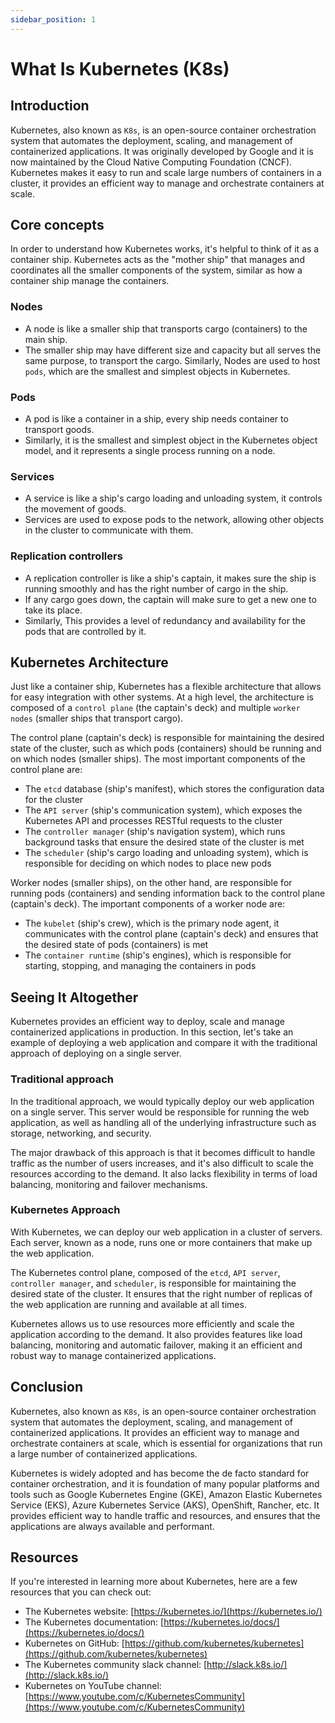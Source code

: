 ```yaml
---
sidebar_position: 1
---
```


# What Is Kubernetes (K8s)

## Introduction
Kubernetes, also known as `K8s`, is an open-source container orchestration system that automates the deployment, scaling, and management of containerized applications. It was originally developed by Google and it is now maintained by the Cloud Native Computing Foundation (CNCF). Kubernetes makes it easy to run and scale large numbers of containers in a cluster, it provides an efficient way to manage and orchestrate containers at scale.

## Core concepts

In order to understand how Kubernetes works, it's helpful to think of it as a container ship. Kubernetes acts as the "mother ship" that manages and coordinates all the smaller components of the system, similar as how a container ship manage the containers.

### Nodes
- A node is like a smaller ship that transports cargo (containers) to the main ship. 
- The smaller ship may have different size and capacity but all serves the same purpose, to transport the cargo. Similarly, Nodes are used to host `pods`, which are the smallest and simplest objects in Kubernetes.

### Pods
- A pod is like a container in a ship, every ship needs container to transport goods. 
- Similarly, it is the smallest and simplest object in the Kubernetes object model, and it represents a single process running on a node.

### Services
- A service is like a ship's cargo loading and unloading system, it controls the movement of goods. 
- Services are used to expose pods to the network, allowing other objects in the cluster to communicate with them.

### Replication controllers
- A replication controller is like a ship's captain, it makes sure the ship is running smoothly and has the right number of cargo in the ship.
- If any cargo goes down, the captain will make sure to get a new one to take its place. 
- Similarly, This provides a level of redundancy and availability for the pods that are controlled by it.

## Kubernetes Architecture

Just like a container ship, Kubernetes has a flexible architecture that allows for easy integration with other systems. At a high level, the architecture is composed of a `control plane` (the captain's deck) and multiple `worker nodes` (smaller ships that transport cargo).

The control plane (captain's deck) is responsible for maintaining the desired state of the cluster, such as which pods (containers) should be running and on which nodes (smaller ships). The most important components of the control plane are:

- The `etcd` database (ship's manifest), which stores the configuration data for the cluster
- The `API server` (ship's communication system), which exposes the Kubernetes API and processes RESTful requests to the cluster
- The `controller manager` (ship's navigation system), which runs background tasks that ensure the desired state of the cluster is met
- The `scheduler` (ship's cargo loading and unloading system), which is responsible for deciding on which nodes to place new pods

Worker nodes (smaller ships), on the other hand, are responsible for running pods (containers) and sending information back to the control plane (captain's deck). The important components of a worker node are:

- The `kubelet` (ship's crew), which is the primary node agent, it communicates with the control plane (captain's deck) and ensures that the desired state of pods (containers) is met
- The `container runtime` (ship's engines), which is responsible for starting, stopping, and managing the containers in pods

## Seeing It Altogether

Kubernetes provides an efficient way to deploy, scale and manage containerized applications in production. In this section, let's take an example of deploying a web application and compare it with the traditional approach of deploying on a single server.

### Traditional approach 
In the traditional approach, we would typically deploy our web application on a single server. This server would be responsible for running the web application, as well as handling all of the underlying infrastructure such as storage, networking, and security.

The major drawback of this approach is that it becomes difficult to handle traffic as the number of users increases, and it's also difficult to scale the resources according to the demand. It also lacks flexibility in terms of load balancing, monitoring and failover mechanisms.

### Kubernetes Approach 
With Kubernetes, we can deploy our web application in a cluster of servers. Each server, known as a node, runs one or more containers that make up the web application. 

The Kubernetes control plane, composed of the `etcd`, `API server`, `controller manager`, and `scheduler`, is responsible for maintaining the desired state of the cluster. It ensures that the right number of replicas of the web application are running and available at all times.

Kubernetes allows us to use resources more efficiently and scale the application according to the demand. It also provides features like load balancing, monitoring and automatic failover, making it an efficient and robust way to manage containerized applications.

## Conclusion

Kubernetes, also known as `K8s`, is an open-source container orchestration system that automates the deployment, scaling, and management of containerized applications. It provides an efficient way to manage and orchestrate containers at scale, which is essential for organizations that run a large number of containerized applications.

Kubernetes is widely adopted and has become the de facto standard for container orchestration, and it is foundation of many popular platforms and tools such as Google Kubernetes Engine (GKE), Amazon Elastic Kubernetes Service (EKS), Azure Kubernetes Service (AKS), OpenShift, Rancher, etc. It provides efficient way to handle traffic and resources, and ensures that the applications are always available and performant.

## Resources

If you're interested in learning more about Kubernetes, here are a few resources that you can check out:

- The Kubernetes website: [https://kubernetes.io/](https://kubernetes.io/)
- The Kubernetes documentation: [https://kubernetes.io/docs/](https://kubernetes.io/docs/)
- Kubernetes on GitHub: [https://github.com/kubernetes/kubernetes](https://github.com/kubernetes/kubernetes)
- The Kubernetes community slack channel: [http://slack.k8s.io/](http://slack.k8s.io/)
- Kubernetes on YouTube channel: [https://www.youtube.com/c/KubernetesCommunity](https://www.youtube.com/c/KubernetesCommunity)
